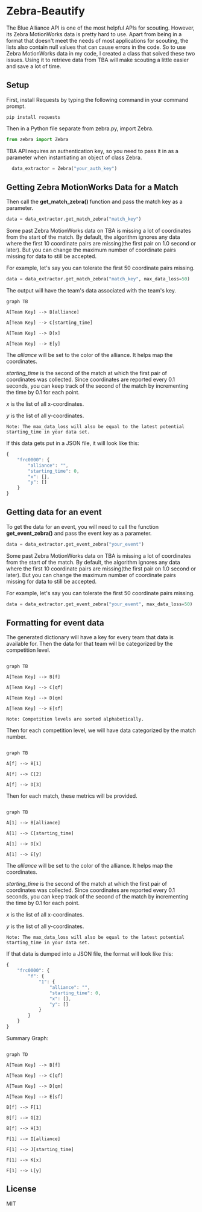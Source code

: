 # Zebra-Beautify

The Blue Alliance API is one of the most helpful APIs for scouting. However, its Zebra MotionWorks data is pretty hard to use. Apart from being in a format that doesn't meet the needs of most applications for scouting, the lists also contain null values that can cause errors in the code. So to use Zebra MotionWorks data in my code, I created a class that solved these two issues. Using it to retrieve data from TBA will make scouting a little easier and save a lot of time.

## Setup

First, install Requests by typing the following command in your command prompt.

```
pip install requests
```

Then in a Python file separate from zebra.py, import Zebra.

```python
from zebra import Zebra
```

TBA API requires an authentication key, so you need to pass it in as a parameter when instantiating an object of class Zebra.

```python
  data_extractor = Zebra("your_auth_key")
```

## Getting Zebra MotionWorks Data for a Match

Then call the **get_match_zebra()** function and pass the match key as a parameter.

```python
data = data_extractor.get_match_zebra("match_key")
```

Some past Zebra MotionWorks data on TBA is missing a lot of coordinates from the start of the match. By default, the algorithm ignores any data where the first 10 coordinate pairs are missing(the first pair on 1.0 second or later). But you can change the maximum number of coordinate pairs missing for data to still be accepted.

For example, let's say you can tolerate the first 50 coordinate pairs missing.

```python
data = data_extractor.get_match_zebra("match_key", max_data_loss=50)
```

The output will have the team's data associated with the team's key.

```mermaid
graph TB

A[Team Key] --> B[alliance]

A[Team Key] --> C[starting_time]

A[Team Key] --> D[x]

A[Team Key] --> E[y]

```

The <em>alliance</em> will be set to the color of the alliance. It helps map the coordinates.

<em>starting_time</em> is the second of the match at which the first pair of coordinates was collected. Since coordinates are reported every 0.1 seconds, you can keep track of the second of the match by incrementing the time by 0.1 for each point.

<em>x</em> is the list of all x-coordinates.

<em>y</em> is the list of all y-coordinates.

```
Note: The max_data_loss will also be equal to the latest potential starting_time in your data set.
```

If this data gets put in a JSON file, it will look like this:

```js
{
	"frc0000": {
		"alliance": "",
		"starting_time": 0,
		"x": [],
		"y": []
	}
}
```

## Getting data for an event

To get the data for an event, you will need to call the function **get_event_zebra()** and pass the event key as a parameter.

```python
data = data_extractor.get_event_zebra("your_event")
```

Some past Zebra MotionWorks data on TBA is missing a lot of coordinates from the start of the match. By default, the algorithm ignores any data where the first 10 coordinate pairs are missing(the first pair on 1.0 second or later). But you can change the maximum number of coordinate pairs missing for data to still be accepted.

For example, let's say you can tolerate the first 50 coordinate pairs missing.

```python
data = data_extractor.get_event_zebra("your_event", max_data_loss=50)
```

## Formatting for event data

The generated dictionary will have a key for every team that data is available for. Then the data for that team will be categorized by the competition level.

```mermaid

graph TB

A[Team Key] --> B[f]

A[Team Key] --> C[qf]

A[Team Key] --> D[qm]

A[Team Key] --> E[sf]

```

```
Note: Competition levels are sorted alphabetically.
```

Then for each competition level, we will have data categorized by the match number.

```mermaid

graph TB

A[f] --> B[1]

A[f] --> C[2]

A[f] --> D[3]

```

Then for each match, these metrics will be provided.

```mermaid

graph TB

A[1] --> B[alliance]

A[1] --> C[starting_time]

A[1] --> D[x]

A[1] --> E[y] 

```

The <em>alliance</em> will be set to the color of the alliance. It helps map the coordinates.

<em>starting_time</em> is the second of the match at which the first pair of coordinates was collected. Since coordinates are reported every 0.1 seconds, you can keep track of the second of the match by incrementing the time by 0.1 for each point.

<em>x</em> is the list of all x-coordinates.

<em>y</em> is the list of all y-coordinates.

```
Note: The max_data_loss will also be equal to the latest potential starting_time in your data set.
```

If that data is dumped into a JSON file, the format will look like this:

```js
{
	"frc0000": {
		"f": {
			"1": {
				"alliance": "",
				"starting_time": 0,
				"x": [],
				"y": []
			}
		}
	}
}
```

Summary Graph:

```mermaid

graph TD

A[Team Key] --> B[f]

A[Team Key] --> C[qf]

A[Team Key] --> D[qm]

A[Team Key] --> E[sf]

B[f] --> F[1]

B[f] --> G[2]

B[f] --> H[3]

F[1] --> I[alliance]

F[1] --> J[starting_time]

F[1] --> K[x]

F[1] --> L[y]

```

## License

MIT

